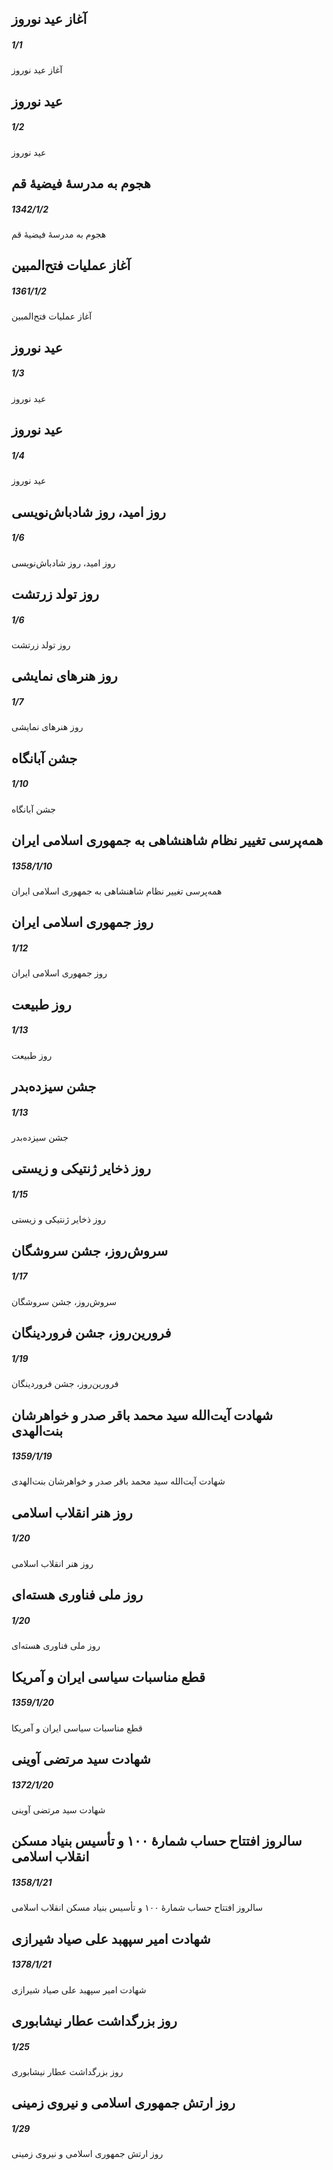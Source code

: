 

## آغاز عید نوروز
##### 1/1

آغاز عید نوروز



## عید نوروز
##### 1/2

عید نوروز



## هجوم به مدرسهٔ فیضیهٔ قم
##### 1342/1/2

هجوم به مدرسهٔ فیضیهٔ قم



## آغاز عملیات فتح‌المبین
##### 1361/1/2

آغاز عملیات فتح‌المبین



## عید نوروز
##### 1/3

عید نوروز



## عید نوروز
##### 1/4

عید نوروز



## روز امید، روز شادباش‌نویسی
##### 1/6

روز امید، روز شادباش‌نویسی



## روز تولد زرتشت
##### 1/6

روز تولد زرتشت



## روز هنرهای نمایشی
##### 1/7

روز هنرهای نمایشی



## جشن آبانگاه
##### 1/10

جشن آبانگاه



## همه‌پرسی تغییر نظام شاهنشاهی به جمهوری اسلامی ایران
##### 1358/1/10

همه‌پرسی تغییر نظام شاهنشاهی به جمهوری اسلامی ایران



## روز جمهوری اسلامی ایران
##### 1/12

روز جمهوری اسلامی ایران



## روز طبیعت
##### 1/13

روز طبیعت



## جشن سیزده‌بدر
##### 1/13

جشن سیزده‌بدر



## روز ذخایر ژنتیکی و زیستی
##### 1/15

روز ذخایر ژنتیکی و زیستی



## سروش‌روز، جشن سروشگان
##### 1/17

سروش‌روز، جشن سروشگان



## فرورین‌روز، جشن فروردینگان
##### 1/19

فرورین‌روز، جشن فروردینگان



## شهادت آیت‌الله سید محمد باقر صدر و خواهرشان بنت‌الهدی
##### 1359/1/19

شهادت آیت‌الله سید محمد باقر صدر و خواهرشان بنت‌الهدی



## روز هنر انقلاب اسلامی
##### 1/20

روز هنر انقلاب اسلامی



## روز ملی فناوری هسته‌ای
##### 1/20

روز ملی فناوری هسته‌ای



## قطع مناسبات سیاسی ایران و آمریکا
##### 1359/1/20

قطع مناسبات سیاسی ایران و آمریکا



## شهادت سید مرتضی آوینی
##### 1372/1/20

شهادت سید مرتضی آوینی



## سالروز افتتاح حساب شمارهٔ ۱۰۰ و تأسیس بنیاد مسکن انقلاب اسلامی
##### 1358/1/21

سالروز افتتاح حساب شمارهٔ ۱۰۰ و تأسیس بنیاد مسکن انقلاب اسلامی



## شهادت امیر سپهبد علی صیاد شیرازی
##### 1378/1/21

شهادت امیر سپهبد علی صیاد شیرازی



## روز بزرگداشت عطار نیشابوری
##### 1/25

روز بزرگداشت عطار نیشابوری



## روز ارتش جمهوری اسلامی و نیروی زمینی
##### 1/29

روز ارتش جمهوری اسلامی و نیروی زمینی


